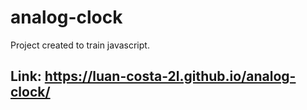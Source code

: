 # analog-clock
Project created to train javascript.

## Link: https://luan-costa-2l.github.io/analog-clock/
